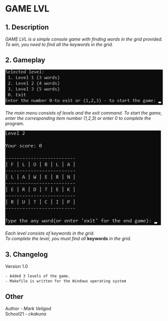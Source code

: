 # GAME LVL 
## 1. Description 

_GAME LVL is a simple console game with finding words in the grid provided.
To win, you need to find all the keywords in the grid._

## 2. Gameplay  
![](https://github.com/markveligod/gamelvl/raw/master/img/img1.png)   
   
_The main menu consists of levels and the exit command._
_To start the game, enter the corresponding item number (1,2,3) or enter 0 to complete the program._  

![](https://github.com/markveligod/gamelvl/raw/master/img/img2.png) 
   
_Each level consists of keywords in the grid.  
To complete the level, you must find all_ **keywords** _in the grid._  
  
## 3. Changelog
  
Version 1.0  
```
- Added 3 levels of the game.  
- Makefile is written for the Windows operating system
```
  
  
## Other  
  
Author - _Mark Veligod_  
School21 - _ckakuna_

